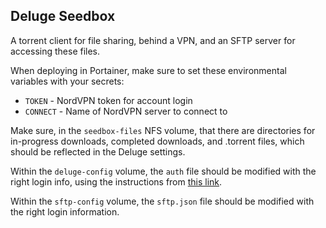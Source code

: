 ## Deluge Seedbox
A torrent client for file sharing, behind a VPN, and an SFTP server for accessing these files.

When deploying in Portainer, make sure to set these environmental variables with your secrets:
- `TOKEN` - NordVPN token for account login
- `CONNECT` - Name of NordVPN server to connect to

Make sure, in the `seedbox-files` NFS volume, that there are directories for in-progress downloads, completed downloads, and .torrent files, which should be reflected in the Deluge settings.

Within the `deluge-config` volume, the `auth` file should be modified with the right login info, using the instructions from [this link](https://deluge-torrent.org/userguide/authentication/).

Within the `sftp-config` volume, the `sftp.json` file should be modified with the right login information.